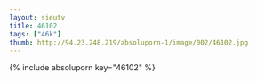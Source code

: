 ```yaml
--- 
layout: sieutv
title: 46102
tags: ["46k"]
thumb: http://94.23.248.219/absoluporn-1/image/002/46102.jpg
---
```

{% include absoluporn key="46102" %} 
